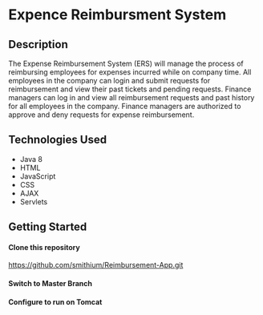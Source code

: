 # Expence Reimbursment System

## Description 
The Expense Reimbursement System (ERS) will manage the process of reimbursing employees for expenses incurred while on company time. All employees in the company can login and submit requests for reimbursement and view their past tickets and pending requests. Finance managers can log in and view all reimbursement requests and past history for all employees in the company. Finance managers are authorized to approve and deny requests for expense reimbursement.

## Technologies Used

- Java 8
- HTML
- JavaScript
- CSS
- AJAX
- Servlets

## Getting Started
#### Clone this repository
https://github.com/smithium/Reimbursement-App.git

#### Switch to Master Branch

#### Configure to run on Tomcat


